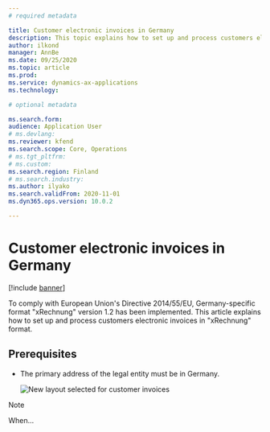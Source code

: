 ```yaml
---
# required metadata

title: Customer electronic invoices in Germany
description: This topic explains how to set up and process customers electronic invoices in Germany.
author: ilkond
manager: AnnBe
ms.date: 09/25/2020
ms.topic: article
ms.prod: 
ms.service: dynamics-ax-applications
ms.technology: 

# optional metadata

ms.search.form: 
audience: Application User
# ms.devlang: 
ms.reviewer: kfend
ms.search.scope: Core, Operations
# ms.tgt_pltfrm: 
# ms.custom: 
ms.search.region: Finland
# ms.search.industry: 
ms.author: ilyako
ms.search.validFrom: 2020-11-01
ms.dyn365.ops.version: 10.0.2

---
```


# Customer electronic invoices in Germany

[!include [banner](../includes/banner.md)]

To comply with European Union's Directive 2014/55/EU, Germany-specific format "xRechnung" version 1.2 has been implemented.
This article explains how to set up and process customers electronic invoices in "xRechnung" format.

## Prerequisites

- The primary address of the legal entity must be in Germany.

    ![New layout selected for customer invoices](media/emea-ita-exil-invoice-packing-slip-pic2.jpg)

> [!NOTE]
> When...
>
